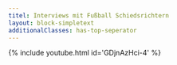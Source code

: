 ```yaml
---
titel: Interviews mit Fußball Schiedsrichtern
layout: block-simpletext
additionalClasses: has-top-seperator
---
```


{% include youtube.html id='GDjnAzHci-4' %}
